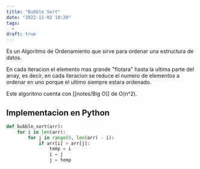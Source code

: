 ```yaml
---
title: "Bubble Sort"
date: "2022-11-02 18:20"
tags: 
  - 
draft: true
---
```

Es un Algoritmo de Ordenamiento que sirve para ordenar una estructura de datos.

En cada iteracion el elemento mas grande "flotara" hasta la ultima parte del array, es decir, en cada iteracion se reduce el numero de elementos  a ordenar en uno porque el ultimo siempre estara ordenado.

Este algoritmo cuenta con [[notes/Big O]] de O(n^2).

## Implementacion en Python
```Python
def bubble_sort(arr):
	for i in len(arr):
		for j in range(0, len(arr) - i):
			if arr[i] > arr[j]:
				temp = i
				i = j
				j = temp
```
